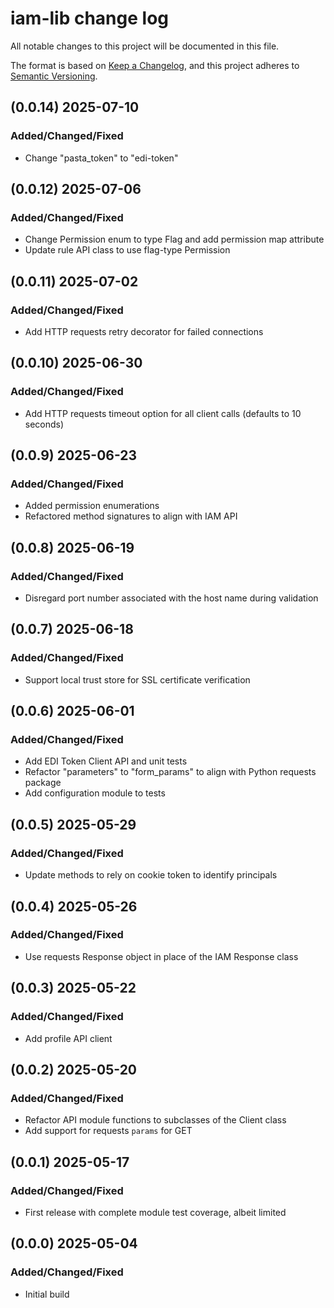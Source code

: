 # iam-lib change log
All notable changes to this project will be documented in this file.

The format is based on [Keep a Changelog](https://keepachangelog.com/en/1.0.0/),
and this project adheres to [Semantic Versioning](https://semver.org/spec/v2.0.0.html).

## (0.0.14) 2025-07-10
### Added/Changed/Fixed
- Change "pasta_token" to "edi-token"

## (0.0.12) 2025-07-06
### Added/Changed/Fixed
- Change Permission enum to type Flag and add permission map attribute
- Update rule API class to use flag-type Permission

## (0.0.11) 2025-07-02
### Added/Changed/Fixed
- Add HTTP requests retry decorator for failed connections

## (0.0.10) 2025-06-30
### Added/Changed/Fixed
- Add HTTP requests timeout option for all client calls (defaults to 10 seconds)

## (0.0.9) 2025-06-23
### Added/Changed/Fixed
- Added permission enumerations
- Refactored method signatures to align with IAM API

## (0.0.8) 2025-06-19
### Added/Changed/Fixed
- Disregard port number associated with the host name during validation

## (0.0.7) 2025-06-18
### Added/Changed/Fixed
- Support local trust store for SSL certificate verification

## (0.0.6) 2025-06-01
### Added/Changed/Fixed
- Add EDI Token Client API and unit tests
- Refactor "parameters" to "form_params" to align with Python requests package
- Add configuration module to tests

## (0.0.5) 2025-05-29
### Added/Changed/Fixed
- Update methods to rely on cookie token to identify principals

## (0.0.4) 2025-05-26
### Added/Changed/Fixed
- Use requests Response object in place of the IAM Response class 

## (0.0.3) 2025-05-22
### Added/Changed/Fixed
- Add profile API client

## (0.0.2) 2025-05-20
### Added/Changed/Fixed
- Refactor API module functions to subclasses of the Client class
- Add support for requests `params` for GET

## (0.0.1) 2025-05-17
### Added/Changed/Fixed
- First release with complete module test coverage, albeit limited

## (0.0.0) 2025-05-04
### Added/Changed/Fixed
- Initial build

